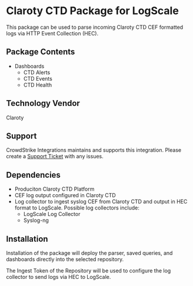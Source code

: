 # Claroty CTD Package for LogScale
This package can be used to parse incoming Claroty CTD CEF formatted logs via HTTP Event Collection (HEC).

## Package Contents
- Dashboards
    - CTD Alerts
    - CTD Events
    - CTD Health
    
## Technology Vendor
Claroty

## Support
CrowdStrike Integrations maintains and supports this integration. Please create a [Support Ticket](https://supportportal.crowdstrike.com ) with any issues.

## Dependencies
- Produciton Claroty CTD Platform
- CEF log output configured in Claroty CTD 
- Log collector to ingest syslog CEF from Claroty CTD and output in HEC format to LogScale. Possible log collectors include:
    - LogScale Log Collector
    - Syslog-ng

## Installation
Installation of the package will deploy the parser, saved queries, and dashboards directly into the selected repository.

The Ingest Token of the Repository will be used to configure the log collector to send logs via HEC to LogScale.